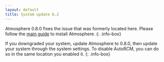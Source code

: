 ```yaml
---
layout: default
title: System update 6.2
---
```


Atmosphere 0.8.0 fixes the issue that was formerly located here. Please follow the [main guide](index.html) to install Atmosphere.
{: .info-box}

If you downgraded your system, update Atmosphere to 0.8.0, then update your system through the system settings. To disable AutoRCM, you can do so in the same location you enabled it.
{: .info-box}
